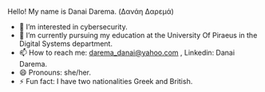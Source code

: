 Hello! My name is Danai Darema. (Δανάη Δαρεμά)
- 👀 I’m interested in cybersecurity.
- 🌱 I’m currently pursuing my education at the University Of Piraeus in the Digital Systems department. 
- 📫 How to reach me: darema_danai@yahoo.com , Linkedin: Danai Darema.
- 😄 Pronouns: she/her. 
- ⚡ Fun fact: I have two nationalities Greek and British. 
